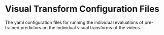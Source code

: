 # Visual Transform Configuration Files

The yaml configuration files for running the individual evaluations of pre-trained predictors on the individual visual transforms of the videos.
